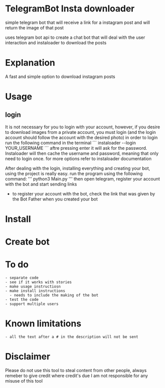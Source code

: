 # TelegramBot Insta downloader


simple telegram bot that will receive a link for a instagram post and will return the image of that post

uses telegram bot api to create a chat bot that will deal with the user interaction and instaloader to download the posts

# Explanation

A fast and simple option to download instagram posts

# Usage

## login
It is not necessary for you to login with your account, however, if you desire to download images from a private account, you must login (and the login account should follow the account with the desired photo)
in order to login run the following command in the terminal
´´´
instaloader --login YOUR_USERNAME
´´´
aftre pressing enter it will ask for the password. Instaloader will then cache the username and password, meaning that only need to login once.
for more options refer to instaloader documentation

After dealing with the login, installing everything and creating your bot, using the project is really easy.
run the program using the following command:
'''
python3 Main.py
'''
then open telegram, register your account with the bot and start sending links
  - to register your account with the bot, check the link that was given by the Bot Father when you created your bot

# Install

# Create bot

# To do

    - separate code
    - see if it works with stories
    - make usage instructiosn
    - make install instructions
      - needs to include the making of the bot
    - test the code
    - support multiple users

# Known limitations
    - all the text after a # in the description will not be sent

# Disclaimer
Please do not use this tool to steal content from other people, always remeber to give credit where credit's due
I am not responsible for any misuse of this tool